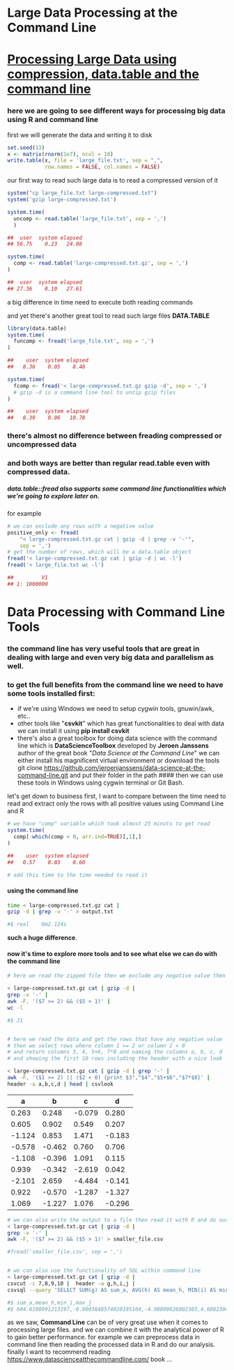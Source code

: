 Large Data Processing at the Command Line
================

[Processing Large Data using compression, data.table and the command line](https://github.com/MNoorFawi)
========================================================================

### here we are going to see different ways for processing big data using R and command line

first we will generate the data and writing it to disk

``` r
set.seed(13)
x <- matrix(rnorm(1e7), ncol = 10)
write.table(x, file = 'large_file.txt', sep = ",", 
            row.names = FALSE, col.names = FALSE)
```

our first way to read such large data is to read a compressed version of it

``` r
system("cp large_file.txt large-compressed.txt")
system('gzip large-compressed.txt')

system.time(
  uncomp <- read.table('large_file.txt', sep = ',')
  )

##  user  system elapsed 
## 56.75    0.23   24.08

system.time(
  comp <- read.table('large-compressed.txt.gz', sep = ',')
)

##  user  system elapsed 
## 27.36    0.10   27.61 
```

a big difference in time need to execute both reading commands

and yet there's another great tool to read such large files **DATA.TABLE**

``` r
library(data.table)
system.time(
  funcomp <- fread('large_file.txt', sep = ',')
)

##    user  system elapsed 
##   8.36    0.05    8.48 

system.time(
  fcomp <- fread('< large-compressed.txt.gz gzip -d', sep = ',')
  # gzip -d is a command line tool to unzip gzip files
)

##    user  system elapsed 
##   8.39    0.06   10.78 
```

### there's almost no difference between freading compressed or uncompressed data

### and both ways are better than regular read.table even with compressed data.

##### data.table::fread also supports some command line functionalities which we're going to explore later on.

for example

``` r
# we can exclude any rows with a negative value
positive_only <- fread(
    "< large-compressed.txt.gz cat | gzip -d | grep -v '-'", 
    sep = ',')
# get the number of rows, which will be a data.table object
fread('< large-compressed.txt.gz cat | gzip -d | wc -l')
fread('< large_file.txt wc -l')

##         V1
## 1: 1000000
```

Data Processing with Command Line Tools
=======================================

### the command line has very useful tools that are great in dealing with large and even very big data and parallelism as well.

### to get the full benefits from the command line we need to have some tools installed first:

-   if we're using Windows we need to setup cygwin tools, gnuwin/awk, etc..
-   other tools like "**csvkit**" which has great functionalities to deal with data we can install it using **pip install csvkit**
-   there's also a great toolbox for doing data science with the command line which is **DataScienceToolbox** developed by **Jeroen Janssens** author of the great book "*Data Science at the Command Line*" we can either install his magnificent virtual environment or download the tools git clone <https://github.com/jeroenjanssens/data-science-at-the-command-line.git> and put their folder in the path \#\#\#\# then we can use these tools in Windows using cygwin terminal or Git Bash.

let's get down to business first, I want to compare between the time need to read and extract only the rows with all positive values using Command Line and R

``` r
# we have "comp" variable which took almost 25 minuts to get read
system.time(
  comp[-which(comp < 0, arr.ind=TRUE)[,1],]
)

##    user  system elapsed 
##   0.57    0.03    0.60

# add this time to the time needed to read it
```

#### using the command line

``` bash
time < large-compressed.txt.gz cat | 
gzip -d | grep -v '-' > output.txt

#$ real    0m2.124s
```

**such a huge difference**.

#### now it's time to explore more tools and to see what else we can do with the command line

``` bash
# here we read the zipped file then we exclude any negative value then we choose only the rows where columns 7 is greater than or equal to 2 and column 5 is greater than 1 then we get the number of rows

< large-compressed.txt.gz cat | gzip -d |
grep -v '-' |
awk -F, '($7 >= 2) && ($5 > 1)' | 
wc -l

#$ 21


# here we read the data and get the rows that have any negative value
# then we select rows where column 1 >= 2 or column 2 < 0 
# and return columns 3, 4, 5+6, 7*8 and naming the columns a, b, c, d 
# and showing the first 10 rows including the header with a nice look 

< large-compressed.txt.gz cat | gzip -d | grep '-' | 
awk -F, '($1 >= 2) || ($2 < 0) {print $3","$4","$5+$6","$7*$8}' | 
header -a a,b,c,d | head | csvlook
```

| a      | b      | c      | d      |
|--------|--------|--------|--------|
| 0.263  | 0.248  | -0.079 | 0.280  |
| 0.605  | 0.902  | 0.549  | 0.207  |
| -1.124 | 0.853  | 1.471  | -0.183 |
| -0.578 | -0.462 | 0.760  | 0.706  |
| -1.108 | -0.396 | 1.091  | 0.115  |
| 0.939  | -0.342 | -2.619 | 0.042  |
| -2.101 | 2.659  | -4.484 | -0.141 |
| 0.922  | -0.570 | -1.287 | -1.327 |
| 1.069  | -1.227 | 1.076  | -0.296 |

``` bash
# we can also write the output to a file then read it with R and do our analysis on it being much smaller
< large-compressed.txt.gz cat | gzip -d |
grep -v '-' |
awk -F, '($7 >= 2) && ($5 > 1)' > smaller_file.csv

#fread('smaller_file.csv', sep = ',')


# we can also use the functionality of SQL within command line
< large-compressed.txt.gz cat | gzip -d |
csvcut -c 7,8,9,10 |  header -a g,h,i,j |
csvsql --query 'SELECT SUM(g) AS sum_a, AVG(h) AS mean_h, MIN(i) AS min_i, MAX(j) AS max_j FROM stdin'

#$ sum_a,mean_h,min_i,max_j
#$ 604.6188991213197,-0.0003848574020195104,-4.98809626002303,4.68823847832136
```

as we saw, **Command Line** can be of very great use when it comes to processing large files. and we can combine it with the analytical power of R to gain better performance. for example we can preprocess data in command line then reading the processed data in R and do our analysis. finally I want to recommend reading <https://www.datascienceatthecommandline.com/> book ...
